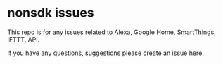# nonsdk issues

This repo is for any issues related to Alexa, Google Home, SmartThings, IFTTT, API. 

If you have any questions, suggestions please create an issue here.
